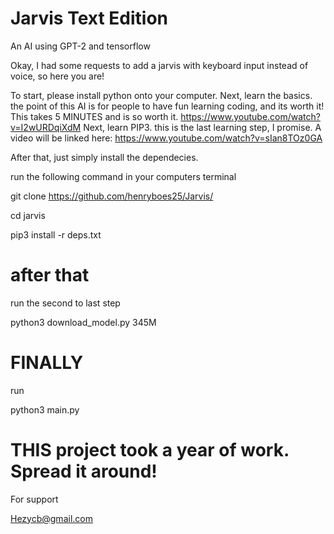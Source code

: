 # Jarvis Text Edition
An AI using GPT-2 and tensorflow

Okay, I had some requests to add a jarvis with keyboard input instead of voice, so here you are!

To start, please install python onto your computer. 
Next, learn the basics. the point of this AI is for people to have fun learning coding, and its worth it!
This takes 5 MINUTES and is so worth it. 
https://www.youtube.com/watch?v=I2wURDqiXdM
Next, learn PIP3. this is the last learning step, I promise. 
A video will be linked here: https://www.youtube.com/watch?v=sIan8TOz0GA

After that, just simply install the dependecies. 

run the following command in your computers terminal

git clone https://github.com/henryboes25/Jarvis/

cd jarvis

pip3 install -r deps.txt

# after that

run the second to last step

python3 download_model.py 345M

# FINALLY
run 

python3 main.py

# THIS project took a year of work. Spread it around!

For support

Hezycb@gmail.com
